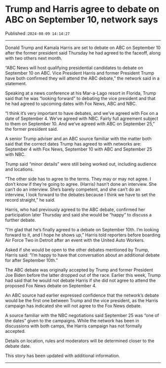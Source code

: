 # Trump and Harris agree to debate on ABC on September 10, network says

Published :`2024-08-09 14:14:27`

---

Donald Trump and Kamala Harris are set to debate on ABC on September 10 after the former president said Thursday he had agreed to the faceoff, along with two others next month.

“ABC News will host qualifying presidential candidates to debate on September 10 on ABC. Vice President Harris and former President Trump have both confirmed they will attend the ABC debate,” the network said in a statement.

Speaking at a news conference at his Mar-a-Lago resort in Florida, Trump said that he was “looking forward” to debating the vice president and that he had agreed to upcoming dates with Fox News, ABC and NBC.

“I think it’s very important to have debates, and we’ve agreed with Fox on a date of September 4. We’ve agreed with NBC. Fairly full agreement subject to them on September 10. And we’ve agreed with ABC on September 25,” the former president said.

A senior Trump adviser and an ABC source familiar with the matter both said that the correct dates Trump has agreed to with networks are: September 4 with Fox News, September 10 with ABC and September 25 with NBC.

Trump said “minor details” were still being worked out, including audience and locations.

“The other side has to agree to the terms. They may or may not agree. I don’t know if they’re going to agree. (Harris) hasn’t done an interview. She can’t do an interview. She’s barely competent, and she can’t do an interview, I look forward to the debates because I think we have to set the record straight,” he said.

Harris, who had previously agreed to the ABC debate, confirmed her participation later Thursday and said she would be “happy” to discuss a further debate.

“I’m glad that he’s finally agreed to a debate on September 10th. I’m looking forward to it, and I hope he shows up,” Harris told reporters before boarding Air Force Two in Detroit after an event with the United Auto Workers.

Asked if she would be open to the other debates mentioned by Trump, Harris said: “I’m happy to have that conversation about an additional debate for after September 10th.”

The ABC debate was originally accepted by Trump and former President Joe Biden before the latter dropped out of the race. Earlier this week, Trump had said that he would not debate Harris if she did not agree to attend the proposed Fox News debate on September 4.

An ABC source had earlier expressed confidence that the network’s debate would be the first one between Trump and the vice president, as the Harris campaign has indicated she will not agree to the Fox News debate.

A source familiar with the NBC negotiations said September 25 was “one of the dates” given to the campaigns. While the network has been in discussions with both camps, the Harris campaign has not formally accepted.

Details on location, rules and moderators will be determined closer to the debate date.

This story has been updated with additional information.

---

